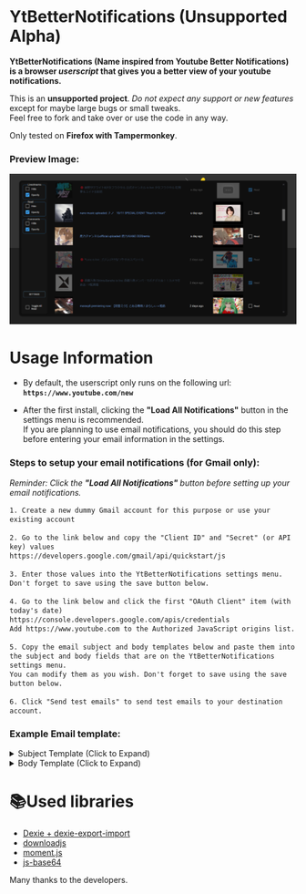 # YtBetterNotifications (Unsupported Alpha)  

**YtBetterNotifications (Name inspired from Youtube Better Notifications) is a browser *userscript* that gives you a better view of your youtube notifications.**  

This is an **unsupported project**. *Do not expect any support or new features* except for maybe large bugs or small tweaks.  
Feel free to fork and take over or use the code in any way.  

Only tested on **Firefox with Tampermonkey**.  

### Preview Image:  
![Preview](/Images/Preview2.png)  

# **Usage Information**  

* By default, the userscript only runs on the following url:  **```https://www.youtube.com/new```**

* After the first install, clicking the **"Load All Notifications"** button in the settings menu is recommended.  
If you are planning to use email notifications, you should do this step before entering your email information in the settings.

### **Steps to setup your email notifications (for Gmail only):**

*Reminder: Click the **"Load All Notifications"** button before setting up your email notifications.*

```
1. Create a new dummy Gmail account for this purpose or use your existing account

2. Go to the link below and copy the "Client ID" and "Secret" (or API key) values
https://developers.google.com/gmail/api/quickstart/js

3. Enter those values into the YtBetterNotifications settings menu. Don't forget to save using the save button below.

4. Go to the link below and click the first "OAuth Client" item (with today's date)
https://console.developers.google.com/apis/credentials
Add https://www.youtube.com to the Authorized JavaScript origins list.

5. Copy the email subject and body templates below and paste them into the subject and body fields that are on the YtBetterNotifications settings menu.
You can modify them as you wish. Don't forget to save using the save button below.

6. Click "Send test emails" to send test emails to your destination account.
```

</details>

### **Example Email template:**  

<details>
<summary>
Subject Template (Click to Expand)
</summary>

```
DUMMYLIVEICONDUMMYCHANNELNAME 🔹 DUMMYVIDEOTITLE ⏤ Youtube
```

</details>

<details>
<summary>
Body Template (Click to Expand)
</summary>

```html
<table valign="top" style="margin-top:14px" width="680" cellspacing="0" cellpadding="0" border="0" bgcolor="transparent" align="center"> <tbody> <tr> <td width="40"></td> <td width="600"> <table width="600" cellspacing="0" cellpadding="0" border="0" align="center"> <tbody> <tr> <td> <table valign="center" width="600" cellspacing="0" cellpadding="0" border="0" align="left"> <tbody> <tr> <td width="584" valign="center"> <a target="_blank" href="https://www.youtube.com/"><img src="https://www.gstatic.com/youtube/img/branding/youtubelogo/1x/youtubelogo_60.png" style="display:block" height="30" border="0"></a> </td> </tr> </tbody> </table> </td> </tr> <tr> <td height="20"></td> </tr> <tr> <td> <table valign="center" width="600" cellspacing="0" cellpadding="0" border="0" align="center"> <tbody> <tr> <td> <table width="600" cellspacing="0" cellpadding="0" border="0" align="center"> <tbody> <tr> <td colspan="3"> <a style="text-decoration:none;display:block" class="nonplayable" target="_blank" href="DUMMYVIDEOURL"> <table style="background-repeat:no-repeat;background-size:cover;background-position:center" width="600" height="338" cellspacing="0" cellpadding="0" border="0" background="DUMMYVIDEOIMAGEURL" align="center"> <tbody> <tr> <td> <img src="https://www.gstatic.com/youtube/img/email/transparent_pixel.png" style="max-height:300px" data-image-whitelisted="" alt="DUMMYVIDEOTITLE" width="600"> </td> </tr> <tr scope="row"> <td style="color:#fff;text-align:right;font-size:12px" width="600" valign="bottom"> <div style="margin-bottom:8px;margin-right:8px;border-radius:2px;background-color:#212121;padding:2px 4px;display:inline-block">DUMMYVIDEOLENGTH</div> </td> </tr> </tbody> </table> </a> </td> </tr> <tr> <td> <table height="16" cellspacing="0" cellpadding="0" border="0"> <tbody> <tr> <td height="16"></td> </tr> </tbody> </table> </td> </tr> <tr> <td> <table style="table-layout:fixed" width="560" cellspacing="0" cellpadding="0" border="0"> <tbody> <tr> <td style="vertical-align:top" width="48"> <a target="_blank" href="DUMMYCHANNELURL"> <img style="display:block;border-radius:50%" data-image-whitelisted="" src="DUMMYCHANNELIMAGEURL" width="48" border="0"> </a> </td> <td width="16"></td> <td> <table style="table-layout:fixed" width="540" cellspacing="0" cellpadding="0" border="0"> <tbody> <tr> <td valign="center"> <table style="table-layout:fixed" cellspacing="0" cellpadding="0" border="0"> <tbody> <tr> <td style="padding-bottom:4px"> <a style="text-decoration:none" target="_blank" href="DUMMYVIDEOURL"> <span valign="center" style="font-family:Roboto,sans-serif;font-size:14px;color:#212121;line-height:20px"> DUMMYVIDEOTITLE </span> </a> </td> </tr> <tr> <td> <a style="font-family:Roboto,sans-serif;font-size:12px;color:#757575;line-height:16px;letter-spacing:0;text-decoration:none" target="_blank" href="DUMMYCHANNELURL"> DUMMYCHANNELNAME </a> </td> </tr> </tbody> </table> </td> </tr> </tbody> </table> </td> </tr> </tbody> </table> </td> </tr> <tr> <td> <table height="16" cellspacing="0" cellpadding="0" border="0"> <tbody> <tr> <td height="16"></td> </tr> </tbody> </table> </td> </tr> </tbody> </table> </td> </tr> </tbody> </table> </td> </tr> <tr> <td> <hr style="display:block;height:1px;border:0;border-top:1px solid #eaeaea;margin-bottom:16px;padding:0"> </td> </tr> </tbody> </table> </td> <td width="40"></td> </tr> </tbody> </table>
```

</details>

# 📚**Used libraries**  

 - [Dexie + dexie-export-import](https://github.com/dfahlander/Dexie.js)  
 - [downloadjs](https://github.com/rndme/download)
 - [moment.js](https://github.com/moment/moment/)  
 - [js-base64](https://github.com/dankogai/js-base64/)  

Many thanks to the developers.